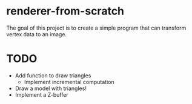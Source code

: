 # renderer-from-scratch

The goal of this project is to create a simple program that can transform vertex data to an image.

# TODO

- Add function to draw triangles
    - Implement incremental computation
- Draw a model with triangles!
- Implement a Z-buffer